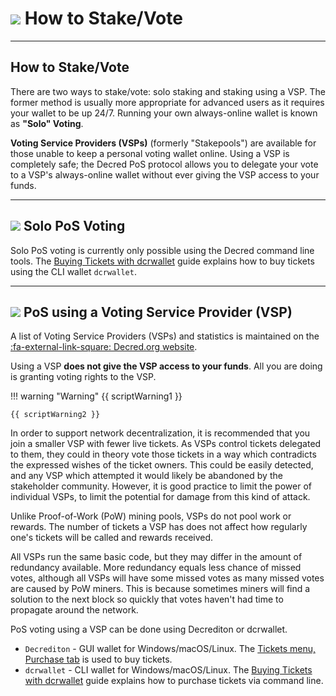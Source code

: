# <img class="dcr-icon" src="/img/dcr-icons/QuestionTicket.svg" /> How to Stake/Vote

---

## How to Stake/Vote

There are two ways to stake/vote: solo staking and staking using a VSP. The former method is usually more appropriate for advanced users as it requires your wallet to be up 24/7. Running your own always-online wallet is known as **"Solo" Voting**.

**Voting Service Providers (VSPs)** (formerly "Stakepools") are available for those unable to keep a personal voting wallet online. Using a VSP is completely safe; the Decred PoS protocol allows you to delegate your vote to a VSP's always-online wallet without ever giving the VSP access to your funds.

---

## <img class="dcr-icon" src="/img/dcr-icons/Solo.svg" /> Solo PoS Voting

Solo PoS voting is currently only possible using the Decred command line tools. The [Buying Tickets with dcrwallet](../wallets/cli/dcrwallet-tickets.md) guide explains how to buy tickets using the CLI wallet `dcrwallet`.

---

## <img class="dcr-icon" src="/img/dcr-icons/Servers.svg" /> PoS using a Voting Service Provider (VSP)

A list of Voting Service Providers (VSPs) and statistics is maintained on the
[:fa-external-link-square: Decred.org website](https://decred.org/vsp/).

Using a VSP **does not give the VSP access to your funds**. All you are doing is granting voting rights to the VSP.

!!! warning "Warning"
    {{ scriptWarning1 }}

    {{ scriptWarning2 }}

In order to support network decentralization, it is recommended that you join a smaller VSP with fewer live tickets. As VSPs control tickets delegated to them, they could in theory vote those tickets in a way which contradicts the expressed wishes of the ticket owners. This could be easily detected, and any VSP which attempted it would likely be abandoned by the stakeholder community. However, it is good practice to limit the power of individual VSPs, to limit the potential for damage from this kind of attack.

Unlike Proof-of-Work (PoW) mining pools, VSPs do not pool work or rewards. The number of tickets a VSP has does not affect how regularly one's tickets will be called and rewards received. 

All VSPs run the same basic code, but they may differ in the amount of redundancy available.
More redundancy equals less chance of missed votes, although all VSPs will have some missed votes as many missed votes are caused by PoW miners. This is because sometimes miners will find a solution to the next block so quickly that votes haven't had time to propagate around the network.

PoS voting using a VSP can be done using Decrediton or dcrwallet.

- `Decrediton` - GUI wallet for Windows/macOS/Linux. The [Tickets menu, Purchase tab](../wallets/decrediton/using-decrediton.md#tickets) is used to buy tickets.
- `dcrwallet` - CLI wallet for Windows/macOS/Linux. The [Buying Tickets with dcrwallet](../wallets/cli/dcrwallet-tickets.md) guide explains how to purchase tickets via command line.
